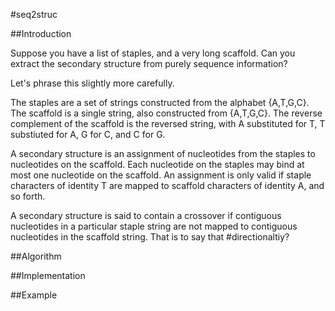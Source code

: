 #seq2struc

##Introduction

Suppose you have a list of staples, and a very long scaffold. Can you extract the secondary structure from purely sequence information?

Let's phrase this slightly more carefully.  

The staples are a set of strings constructed from the alphabet {A,T,G,C}. The scaffold is a single string, also constructed from {A,T,G,C}. The reverse complement of the scaffold is the reversed string, with A substituted for T, T substiuted for A, G for C, and C for G. 

A secondary structure is an assignment of nucleotides from the staples to nucleotides on the scaffold. Each nucleotide on the staples may bind at most one nucleotide on the scaffold. An assignment is only valid if staple characters of identity T are mapped to scaffold characters of identity A, and so forth.

A secondary structure is said to contain a crossover if contiguous nucleotides in a particular staple string are not mapped to contiguous nucleotides in the scaffold string. That is to say that #directionaltiy?

##Algorithm



##Implementation

##Example
